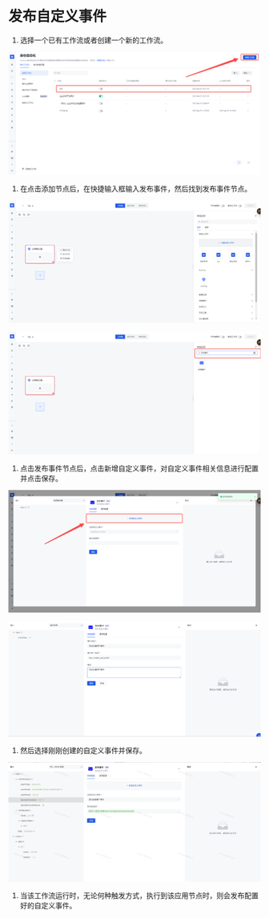 # 发布自定义事件

1. 选择一个已有工作流或者创建一个新的工作流。

![](../../static/ExyPbGhOyoVwiLxKhCXcs3D7nFg.png)

1. 在点击添加节点后，在快捷输入框输入发布事件，然后找到发布事件节点。

![](../../static/NbJ9btdiEo4gl1xXYl0cokw4nyc.png)

![](../../static/FD1NbrUDEom1YDxJjXGcSTFEnbb.png)

1. 点击发布事件节点后，点击新增自定义事件，对自定义事件相关信息进行配置并点击保存。

![](../../static/QRPybwDfWoBPnfxDXJ0cuujGnmc.png)

![](../../static/B0tlbqWi1oHBJJx8GCkcfvnonib.png)

1. 然后选择刚刚创建的自定义事件并保存。

![](../../static/YJOhbK4n2obMkPxconQc9j6AnId.jpg)

1. 当该工作流运行时，无论何种触发方式，执行到该应用节点时，则会发布配置好的自定义事件。
